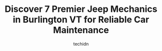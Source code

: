 ---
layout: ampstory
image: https://images.unsplash.com/photo-1639927671345-157606d5ac2e?ixlib=rb-4.0.3&ixid=MnwxMjA3fDB8MHxwaG90by1wYWdlfHx8fGVufDB8fHx8&auto=format&fit=crop&w=640&h=853&q=80
author: techidn
featured: false
description: Entrust your vehicle to the 7 best Jeep Mechanic in Burlington VT, USA and experience the difference they can make. With their extensive knowledge, state-of-the-art facilities, and commitmen
title: Discover 7 Premier Jeep Mechanics in Burlington VT for Reliable Car Maintenance
cover:
   title: Discover 7 Premier Jeep Mechanics in Burlington VT for Reliable Car Maintenance
   subtitle: Rickpate
   background: https://images.unsplash.com/photo-1639927671345-157606d5ac2e?ixlib=rb-4.0.3&ixid=MnwxMjA3fDB8MHxwaG90by1wYWdlfHx8fGVufDB8fHx8&auto=format&fit=crop&w=640&h=853&q=80

pages: 
 - layout: thirds
   top: <h1>#1 Midas Auto Service Experts</h1>
   bottom: "<p>We were in a jam. The muffler on my wifes car broke while driving on Friday from Montreal. For color my wife is a nervous driver. 50mph is a maximum speed ,passing is no</p>"
   background: https://www.knot35.com/toplist/wp-content/uploads/2023/06/best-jeep-mechanic-1-in-burlington-vt-1685839361.jpeg
   backgroundblur: true
 - layout: thirds
   top: <h1>#2 Goss Jeep</h1>
   bottom: "<p>1650 Shelburne Rd, South Burlington, VT 05403, United States</p>"
   background: https://www.knot35.com/toplist/wp-content/uploads/2023/06/best-jeep-mechanic-2-in-burlington-vt-1685839362.jpeg
   cta:
      link: https://www.knot35.com/toplist/discover-7-premier-jeep-mechanics-in-burlington-vt-for-reliable-car-maintenance/
      text: Discover 7 Premier Jeep Mechanics in Burlington VT for Reliable Car Maintenance
 - layout: thirds
   top: <h1>#3 Noyes Automotive & Tire</h1>
   bottom: "<p>777 Pine St, Burlington, VT 05401, United States</p>"
   background: https://www.knot35.com/toplist/wp-content/uploads/2023/06/best-jeep-mechanic-3-in-burlington-vt-1685839362.jpeg
   cta:
      link: https://www.knot35.com/toplist/discover-7-premier-jeep-mechanics-in-burlington-vt-for-reliable-car-maintenance/
      text: Discover 7 Premier Jeep Mechanics in Burlington VT for Reliable Car Maintenance
 - layout: thirds
   top: <h1>#4 Handys Service Center</h1>
   bottom: "<p>75 S Winooski Ave, Burlington, VT 05401, United States</p>"
   background: https://images.unsplash.com/photo-1496096265110-f83ad7f96608?ixlib=rb-4.0.3&ixid=MnwxMjA3fDB8MHxwaG90by1wYWdlfHx8fGVufDB8fHx8&auto=format&fit=crop&w=640&h=853&q=80
   cta:
      link: https://www.knot35.com/toplist/discover-7-premier-jeep-mechanics-in-burlington-vt-for-reliable-car-maintenance/
      text: Discover 7 Premier Jeep Mechanics in Burlington VT for Reliable Car Maintenance
 - layout: thirds
   top: <h1>#5 Bouchard & Sons Garage</h1>
   bottom: "<p>16 San Remo Dr, South Burlington, VT 05403, United States</p>"
   background: https://images.unsplash.com/photo-1618556658017-fd9c732d1360?ixlib=rb-4.0.3&ixid=MnwxMjA3fDB8MHxwaG90by1wYWdlfHx8fGVufDB8fHx8&auto=format&fit=crop&w=640&h=853&q=80
   cta:
      link: https://www.knot35.com/toplist/discover-7-premier-jeep-mechanics-in-burlington-vt-for-reliable-car-maintenance/
      text: Discover 7 Premier Jeep Mechanics in Burlington VT for Reliable Car Maintenance
 - layout: thirds
   top: <h1>#6 Girlington Garage, LLC</h1>
   bottom: "<p>2 Harbor View Rd, South Burlington, VT 05403, United States</p>"
   background: https://images.unsplash.com/photo-1515405295579-ba7b45403062?ixlib=rb-4.0.3&ixid=MnwxMjA3fDB8MHxwaG90by1wYWdlfHx8fGVufDB8fHx8&auto=format&fit=crop&w=640&h=853&q=80
   cta:
      link: https://www.knot35.com/toplist/discover-7-premier-jeep-mechanics-in-burlington-vt-for-reliable-car-maintenance/
      text: Discover 7 Premier Jeep Mechanics in Burlington VT for Reliable Car Maintenance
 - layout: thirds
   top: <h1>#7 New England Automotive</h1>
   bottom: "<p>10 Gregory Dr, South Burlington, VT 05403, United States</p>"
   background: https://images.unsplash.com/photo-1602536052359-ef94c21c5948?ixlib=rb-4.0.3&ixid=MnwxMjA3fDB8MHxwaG90by1wYWdlfHx8fGVufDB8fHx8&auto=format&fit=crop&w=640&h=853&q=80
   cta:
      link: https://www.knot35.com/toplist/discover-7-premier-jeep-mechanics-in-burlington-vt-for-reliable-car-maintenance/
      text: Discover 7 Premier Jeep Mechanics in Burlington VT for Reliable Car Maintenance
 - layout: thirds
   middle: Continue reading...
   background: https://images.unsplash.com/photo-1599422314077-f4dfdaa4cd09?ixlib=rb-4.0.3&ixid=MnwxMjA3fDB8MHxwaG90by1wYWdlfHx8fGVufDB8fHx8&auto=format&fit=crop&w=640&h=853&q=80
   cta:
      link: https://www.knot35.com/toplist/discover-7-premier-jeep-mechanics-in-burlington-vt-for-reliable-car-maintenance/
      text: Discover 7 Premier Jeep Mechanics in Burlington VT for Reliable Car Maintenance
      
---